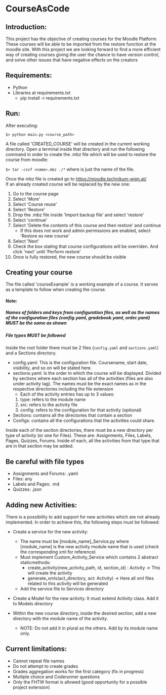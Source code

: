 # CourseAsCode
## Introduction:
This project has the objective of creating courses for the Moodle Platform. These courses will be able to be imported from the restore function at the moodle site. 
With this project we are looking forward to find a more efficient way of creating courses giving the user the chance to have version control, and solve other issues that have negative effects on the creators
## Requirements:
* Python
* Libraries at requirements.txt
  * pip install -r requirements.txt

## Run:
After executing:   

`$> python main.py <course_path>`  

A file called 'CREATED_COURSE' will be created in the current working directory.
Open a terminal inside that directory and run the following command in order to create the .mbz file which will be used to restore the course from moodle:  

`$> tar -czvf <name>.mbz ./*` where <name> is just the name of the file.  

Once the mbz file is created go to https://moodle.technikum-wien.at/  
If an already created course will be replaced by the new one:
1) Go to the course page
2) Select 'More'
3) Select 'Course reuse'
4) Select 'Restore'
5) Drop the .mbz file inside 'Import backup file' and select 'restore'
6) Select 'continue'
7) Select 'Delete the contents of this course and then restore' and continue
   * If this does not work and admin permissions are enabled, select 'Restore as new course'
8) Select 'Next'
9) Check the box stating that course configurations will be overriden. And click 'next' until 'Perform restore'
10) Once is fully restored, the new course should be visible


## Creating your course
The file called 'courseExample' is a working example of a course.
It serves as a template to follow when creating the course.  
#### Note:
##### Names of folders and keys from configuration files, as well as the names of the configuration files (config.yaml, gradebook.yaml, order.yaml) MUST be the same as shown
##### File types MUST be followed  

Inside the root folder there must be 2 files (`config.yaml` and `sections.yaml`) and a Sections directory. 
- config.yaml: This is the configuration file. Coursename, start date, visibility, and so on will be stated here.
- sections.yaml: Is the order in which the course will be displayed. Divided by sections where each section has all of the activities
(files are also under activity tag). The names must be the exact names as in the respective directories including the file extension
  - Each of the activity entries has up to 3 values:
  1) type: refers to the module name
  2) src: refers to the activity file
  3) config: refers to the configuration for that activity (optional)
- Sections: contains all the directories that contain a section
- Configs: contains all the configurations that the activities could share.

Inside each of the section directories, there must be a new directory per type of activity (or one for Files).
These are: Assignments, Files, Labels, Pages, Quizzes, Forums.
Inside of each, all the activities from that type that are in that section may be added. 
## Be careful with file types
- Assignments and Forums: .yaml
- Files: any
- Labels and Pages: .md
- Quizzes: .json


## Adding new Activities:
There is a possibility to add support for new activities which are not already implemented.
In order to achieve this, the following steps must be followed:
- Create a service for the new activity:
  - The name must be [module_name]_Service.py where [module_name] is the new activity module name that is used (check the corresponding xml for reference)
  - Must implement Custom_Activity_Service which contains 2 abstract staticmethods:
    - create_activity(new_activity_path, id, section_id) : Activity -> This will create the activity
    - generate_xmls(act_directory, act: Activity) -> Here all xml files related to this activity will be generated
  - Add the service file to Services directory

- Create a Model for the new activity. It must extend Activity class. Add it to Models directory

- Within the new course directory, inside the desired section, add a new directory with the module name of the activity.
  - NOTE: Do not add it in plural as the others. Add by its module name only.


## Current limitations:
* Cannot repeat file names
* Do not attempt to create grades
* Grades aggregation works for the first category (fix in progress)
* Multiple choice and Coderunner questions
* Only the FHTW format is allowed (good opportunity for a possible project extension)